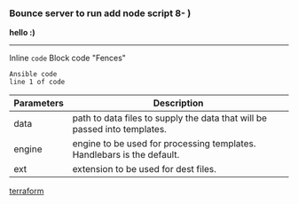 ### Bounce server to run add node script 8- )
__hello :)__
***
Inline `code`
Block code "Fences"
```
Ansible code
line 1 of code
```


| Parameters | Description |
| ------ | ----------- |
| data   | path to data files to supply the data that will be passed into templates. |
| engine | engine to be used for processing templates. Handlebars is the default. |
| ext    | extension to be used for dest files. |

[terraform ](https://github.com/Chakradhar-Jeereddy)
